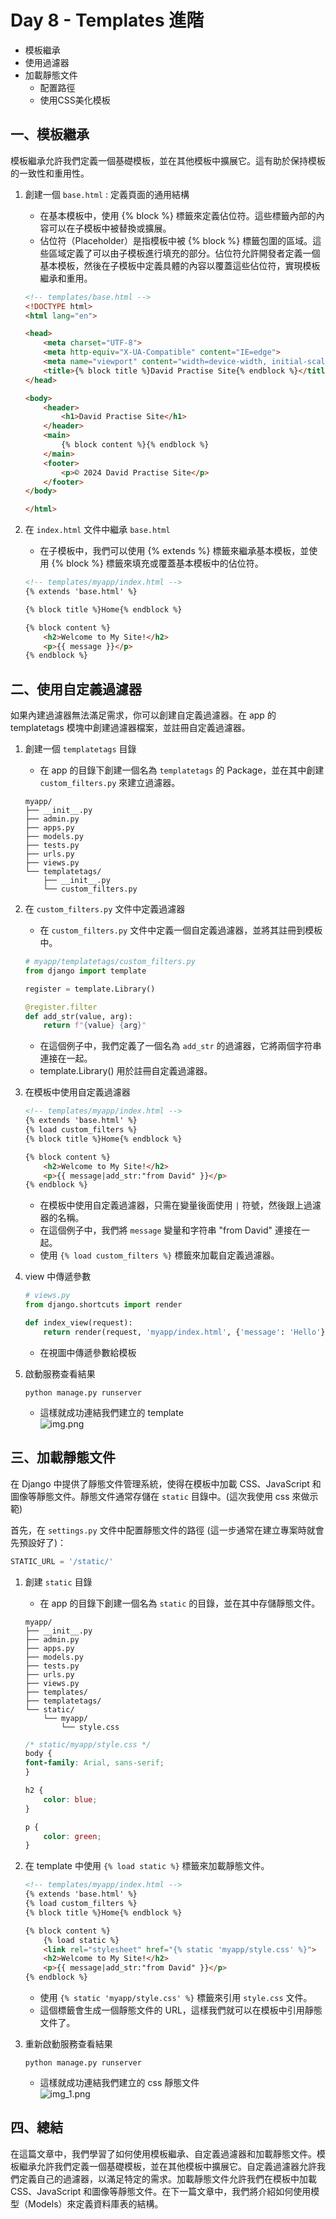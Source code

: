 # Day 8 - Templates 進階
- 模板繼承
- 使用過濾器
- 加載靜態文件
   - 配置路徑
   - 使用CSS美化模板


## 一、模板繼承
模板繼承允許我們定義一個基礎模板，並在其他模板中擴展它。這有助於保持模板的一致性和重用性。
1. 創建一個 `base.html` : 定義頁面的通用結構
    - 在基本模板中，使用 {% block %} 標籤來定義佔位符。這些標籤內部的內容可以在子模板中被替換或擴展。
    - 佔位符（Placeholder）是指模板中被 {% block %} 標籤包圍的區域。這些區域定義了可以由子模板進行填充的部分。佔位符允許開發者定義一個基本模板，然後在子模板中定義具體的內容以覆蓋這些佔位符，實現模板繼承和重用。
    ```html
    <!-- templates/base.html -->
    <!DOCTYPE html>
    <html lang="en">
    
    <head>
        <meta charset="UTF-8">
        <meta http-equiv="X-UA-Compatible" content="IE=edge">
        <meta name="viewport" content="width=device-width, initial-scale=1.0">
        <title>{% block title %}David Practise Site{% endblock %}</title>
    </head>
    
    <body>
        <header>
            <h1>David Practise Site</h1>
        </header>
        <main>
            {% block content %}{% endblock %}
        </main>
        <footer>
            <p>© 2024 David Practise Site</p>
        </footer>
    </body>
    
    </html>
    ```

2. 在 `index.html` 文件中繼承 `base.html`
    - 在子模板中，我們可以使用 {% extends %} 標籤來繼承基本模板，並使用 {% block %} 標籤來填充或覆蓋基本模板中的佔位符。
    ```html
    <!-- templates/myapp/index.html -->
    {% extends 'base.html' %}
    
    {% block title %}Home{% endblock %}
    
    {% block content %}
        <h2>Welcome to My Site!</h2>
        <p>{{ message }}</p>
    {% endblock %}
    ```

## 二、使用自定義過濾器
如果內建過濾器無法滿足需求，你可以創建自定義過濾器。在 app 的 templatetags 模塊中創建過濾器檔案，並註冊自定義過濾器。

1. 創建一個 `templatetags` 目錄
    - 在 app 的目錄下創建一個名為 `templatetags` 的 Package，並在其中創建 `custom_filters.py` 來建立過濾器。
    ```commandline
    myapp/
    ├── __init__.py
    ├── admin.py
    ├── apps.py
    ├── models.py
    ├── tests.py
    ├── urls.py
    ├── views.py
    └── templatetags/
        ├── __init__.py
        └── custom_filters.py
    ```

2. 在 `custom_filters.py` 文件中定義過濾器
    - 在 `custom_filters.py` 文件中定義一個自定義過濾器，並將其註冊到模板中。
    ```python
    # myapp/templatetags/custom_filters.py
    from django import template
    
    register = template.Library()
    
    @register.filter
    def add_str(value, arg):
        return f"{value} {arg}"
    ```
    - 在這個例子中，我們定義了一個名為 `add_str` 的過濾器，它將兩個字符串連接在一起。
    - template.Library() 用於註冊自定義過濾器。


3. 在模板中使用自定義過濾器
    ```html
    <!-- templates/myapp/index.html -->
    {% extends 'base.html' %}
    {% load custom_filters %}
    {% block title %}Home{% endblock %}
    
    {% block content %}
        <h2>Welcome to My Site!</h2>
        <p>{{ message|add_str:"from David" }}</p>
    {% endblock %}
    ```
    - 在模板中使用自定義過濾器，只需在變量後面使用 `|` 符號，然後跟上過濾器的名稱。
    - 在這個例子中，我們將 `message` 變量和字符串 "from David" 連接在一起。
    - 使用 `{% load custom_filters %}` 標籤來加載自定義過濾器。  


4. view 中傳遞參數
    ```python
    # views.py
    from django.shortcuts import render
    
    def index_view(request):
        return render(request, 'myapp/index.html', {'message': 'Hello'})
    ```
    - 在視圖中傳遞參數給模板


5. 啟動服務查看結果
    ```commandline
    python manage.py runserver
    ```
    - 這樣就成功連結我們建立的 template  
    ![img.png](https://github.com/David20001110/2024-iTome/blob/master/Day8/img.png?raw=true)
## 三、加載靜態文件
在 Django 中提供了靜態文件管理系統，使得在模板中加載 CSS、JavaScript 和圖像等靜態文件。靜態文件通常存儲在 `static` 目錄中。(這次我使用 css 來做示範)

首先，在 `settings.py` 文件中配置靜態文件的路徑 (這一步通常在建立專案時就會先預設好了)：
```python
STATIC_URL = '/static/'
```

1. 創建 `static` 目錄
    - 在 app 的目錄下創建一個名為 `static` 的目錄，並在其中存儲靜態文件。
    ```commandline
    myapp/
    ├── __init__.py
    ├── admin.py
    ├── apps.py
    ├── models.py
    ├── tests.py
    ├── urls.py
    ├── views.py
    ├── templates/
    ├── templatetags/  
    └── static/
        └── myapp/
            └── style.css
    ```
    ```css
    /* static/myapp/style.css */
    body {
    font-family: Arial, sans-serif;
    }
   
    h2 {
        color: blue;
    }
   
    p {
        color: green;
    }
    ```
2. 在 template 中使用 `{% load static %}` 標籤來加載靜態文件。
    ```html
    <!-- templates/myapp/index.html -->
    {% extends 'base.html' %}
    {% load custom_filters %}
    {% block title %}Home{% endblock %}
    
    {% block content %}
        {% load static %}
        <link rel="stylesheet" href="{% static 'myapp/style.css' %}">
        <h2>Welcome to My Site!</h2>
        <p>{{ message|add_str:"from David" }}</p>
    {% endblock %}
    ```
    - 使用 `{% static 'myapp/style.css' %}` 標籤來引用 `style.css` 文件。
    - 這個標籤會生成一個靜態文件的 URL，這樣我們就可以在模板中引用靜態文件了。


3. 重新啟動服務查看結果
    ```commandline
    python manage.py runserver
    ```
    - 這樣就成功連結我們建立的 css 靜態文件   
    ![img_1.png](https://github.com/David20001110/2024-iTome/blob/master/Day9/img_1.png?raw=true)

## 四、總結

在這篇文章中，我們學習了如何使用模板繼承、自定義過濾器和加載靜態文件。模板繼承允許我們定義一個基礎模板，並在其他模板中擴展它。自定義過濾器允許我們定義自己的過濾器，以滿足特定的需求。加載靜態文件允許我們在模板中加載 CSS、JavaScript 和圖像等靜態文件。在下一篇文章中，我們將介紹如何使用模型（Models）來定義資料庫表的結構。